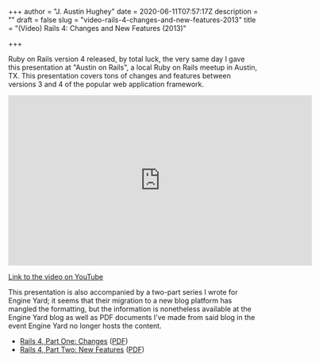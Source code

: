 +++
author = "J. Austin Hughey"
date = 2020-06-11T07:57:17Z
description = ""
draft = false
slug = "video-rails-4-changes-and-new-features-2013"
title = "(Video) Rails 4: Changes and New Features (2013)"

+++


Ruby on Rails version 4 released, by total luck, the very same day I gave this presentation at "Austin on Rails", a local Ruby on Rails meetup in Austin, TX. This presentation covers tons of changes and features between versions 3 and 4 of the popular web application framework.

<iframe width="612" height="344" src="https://www.youtube.com/embed/43ehn2vvZh8?feature=oembed" frameborder="0" allow="accelerometer; autoplay; encrypted-media; gyroscope; picture-in-picture" allowfullscreen></iframe>

[Link to the video on YouTube](https://www.youtube.com/watch?v=43ehn2vvZh8)

This presentation is also accompanied by a two-part series I wrote for Engine Yard; it seems that their migration to a new blog platform has mangled the formatting, but the information is nonetheless available at the Engine Yard blog as well as PDF documents I've made from said blog in the event Engine Yard no longer hosts the content.

* [Rails 4, Part One: Changes](https://www.engineyard.com/blog/rails-4-changes) ([PDF](https://github.com/jahio/jahio.github.io/blob/master/assets/pdf/rails-4-changes.pdf))
* [Rails 4, Part Two: New Features](https://www.engineyard.com/blog/new-in-rails-4) ([PDF](https://github.com/jahio/jahio.github.io/blob/master/assets/pdf/rails-4-new-features.pdf))


